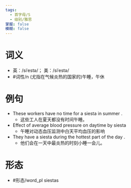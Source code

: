 ```yaml
---
tags:
  - 首字母/S
  - 级别/雅思
掌握: false
模糊: false
---
```

# 词义
- 英：/siˈestə/； 美：/siˈestə/
- #词性/n  (尤指在气候炎热的国家的)午睡，午休
# 例句
- These workers have no time for a siesta in summer .
	- 这些工人在夏天都没有时间午睡。
- Effect of average blood pressure on daytime by siesta
	- 午睡对动态血压监测中白天平均血压的影响
- They have a siesta during the hottest part of the day .
	- 他们会在一天中最炎热的时刻小睡一会儿。
# 形态
- #形态/word_pl siestas
